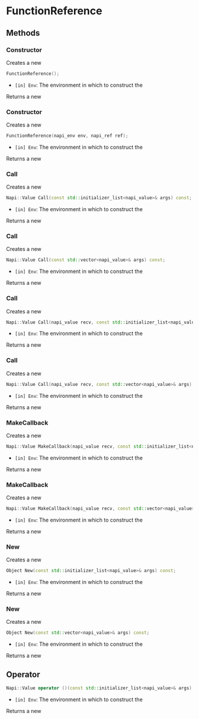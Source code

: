# FunctionReference

## Methods

### Constructor

Creates a new

```cpp
FunctionReference();
```

- `[in] Env`: The environment in which to construct the

Returns a new

### Constructor

Creates a new

```cpp
FunctionReference(napi_env env, napi_ref ref);
```

- `[in] Env`: The environment in which to construct the

Returns a new

### Call

Creates a new

```cpp
Napi::Value Call(const std::initializer_list<napi_value>& args) const;
```

- `[in] Env`: The environment in which to construct the

Returns a new

### Call

Creates a new

```cpp
Napi::Value Call(const std::vector<napi_value>& args) const;
```

- `[in] Env`: The environment in which to construct the

Returns a new

### Call

Creates a new

```cpp
Napi::Value Call(napi_value recv, const std::initializer_list<napi_value>& args) const;
```

- `[in] Env`: The environment in which to construct the

Returns a new

### Call

Creates a new

```cpp
Napi::Value Call(napi_value recv, const std::vector<napi_value>& args) const;
```

- `[in] Env`: The environment in which to construct the

Returns a new

### MakeCallback

Creates a new

```cpp
Napi::Value MakeCallback(napi_value recv, const std::initializer_list<napi_value>& args) const;
```

- `[in] Env`: The environment in which to construct the

Returns a new

### MakeCallback

Creates a new

```cpp
Napi::Value MakeCallback(napi_value recv, const std::vector<napi_value>& args) const;
```

- `[in] Env`: The environment in which to construct the

Returns a new

### New

Creates a new

```cpp
Object New(const std::initializer_list<napi_value>& args) const;
```

- `[in] Env`: The environment in which to construct the

Returns a new

### New

Creates a new

```cpp
Object New(const std::vector<napi_value>& args) const;
```

- `[in] Env`: The environment in which to construct the

Returns a new

## Operator

```cpp
Napi::Value operator ()(const std::initializer_list<napi_value>& args) const;
```

- `[in] Env`: The environment in which to construct the

Returns a new
